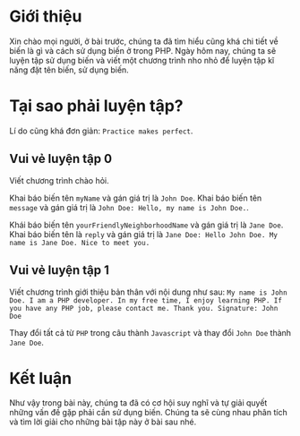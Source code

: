 # Giới thiệu
Xin chào mọi người, ở bài trước, chúng ta đã tìm hiểu cũng khá chi tiết về biến là gì và cách sử dụng biến ở trong PHP. Ngày hôm nay, chúng ta sẽ luyện tập sử dụng biến và viết một chương trình nho nhỏ để luyện tập kĩ năng đặt tên biến, sử dụng biến.
# Tại sao phải luyện tập?
Lí do cũng khá đơn giản: `Practice makes perfect`. 
## Vui vẻ luyện tập 0
Viết chương trình chào hỏi.

Khai báo biến tên `myName` và gán giá trị là `John Doe`. Khai báo biến tên `message` và gán giá trị là `John Doe: Hello, my name is John Doe.`.

Khái báo biến tên `yourFriendlyNeighborhoodName` và gán giá trị là `Jane Doe`. Khai báo biến tên là `reply` và gán giá trị là `Jane Doe: Hello John Doe. My name is Jane Doe. Nice to meet you.`
## Vui vẻ luyện tập 1
Viết chương trình giới thiệu bản thân với nội dung như sau:  `My name is John Doe. I am a PHP developer. In my free time, I enjoy learning PHP. If you have any PHP job, please contact me. Thank you. Signature: John Doe`

Thay đổi tất cả từ `PHP` trong câu thành `Javascript` và thay đổi `John Doe` thành `Jane Doe`.

# Kết luận
Như vậy trong bài này, chúng ta đã có cơ hội suy nghĩ và tự giải quyết những vấn đề gặp phải cần sử dụng biến. Chúng ta sẽ cùng nhau phân tích và tìm lời giải cho những bài tập này ở bài sau nhé.